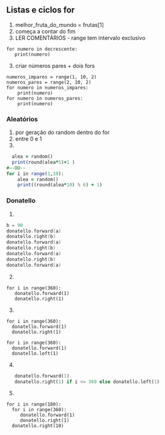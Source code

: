 ## Listas e ciclos for
1.	melhor_fruta_do_mundo = frutas[1]
2.	começa a contar do fim
1.	LER COMENTÁRIOS - range tem intervalo exclusivo
```decrescente = range(9, 0, -1)
for numero in decrescente:
   print(numero)
```

3.	criar números pares + dois fors 
```
numeros_impares = range(1, 10, 2)
numeros_pares = range(2, 10, 2)
for numero in numeros_impares:
    print(numero)  
for numero in numeros_pares:
    print(numero)
```
### Aleatórios
1.	por geração do random dentro do for
2.	entre 0 e 1
3.	
```for i in range(1,10):
  alea = random()
  print(round(alea*5)+1 )
#–-OU--
for i in range(1,10):
    alea = random()
    print((round(alea*10) % 6) + 1)
```
### Donatello
1.	
```a = 100*2
b = 90
donatello.forward(a)
donatello.right(b)
donatello.forward(a)
donatello.right(b)
donatello.forward(a)
donatello.right(b)
donatello.forward(a)
```
2.	
```
for i in range(360):
   donatello.forward(1)
   donatello.right(1)
```
3.
```	
for i in range(360):
  donatello.forward(1)
  donatello.right(1)

for i in range(360):
  donatello.forward(1)
  donatello.left(1)
```
4.	
```for i in range(360*2):
   donatello.forward(1)
   donatello.right(1) if i <= 360 else donatello.left(1)
```
5.	 
```
for i in range(180):
  for i in range(360):
     donatello.forward(1)
     donatello.right(1) 
  donatello.right(10) 
```
